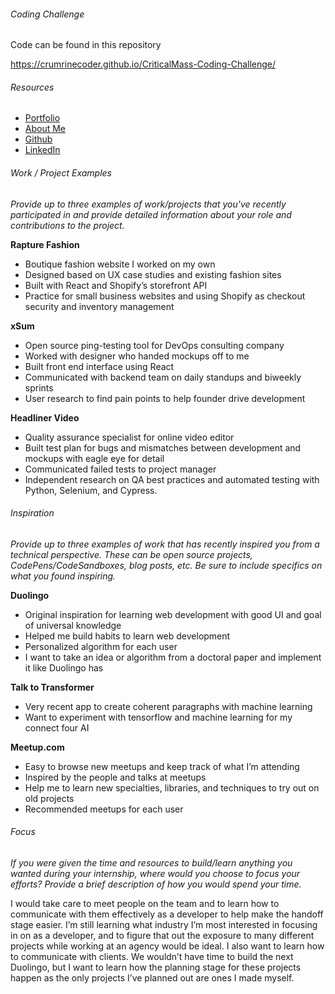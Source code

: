 ###### Coding Challenge

Code can be found in this repository 

https://crumrinecoder.github.io/CriticalMass-Coding-Challenge/

###### Resources

* [Portfolio](crumrinecoder.com)
* [About Me](https://nicolascrumrine.com/#/about)
* [Github](https://github.com/CrumrineCoder)
* [LinkedIn](https://www.linkedin.com/in/nicolas-crumrine-50899b120/)

###### Work / Project Examples
*Provide up to three examples of work/projects that you've recently participated in and provide detailed information about your role and contributions to the project.*
 
**Rapture Fashion**
* Boutique fashion website I worked on my own
* Designed based on UX case studies and existing fashion sites
* Built with React and Shopify’s storefront API
* Practice for small business websites and using Shopify as checkout security and inventory management
 
**xSum**
* Open source ping-testing tool for DevOps consulting company
* Worked with designer who handed mockups off to me 
* Built front end interface using React
* Communicated with backend team on daily standups and biweekly sprints
* User research to find pain points to help founder drive development
 
**Headliner Video**
* Quality assurance specialist for online video editor
* Built test plan for bugs and mismatches between development and mockups with eagle eye for detail
* Communicated failed tests to project manager
* Independent research on QA best practices and automated testing with Python, Selenium, and Cypress.
 
 
###### Inspiration
*Provide up to three examples of work that has recently inspired you from a technical perspective. These can be open source projects, CodePens/CodeSandboxes, blog posts, etc. Be sure to include specifics on what you found inspiring.*
 
**Duolingo**
* Original inspiration for learning web development with good UI and goal of universal knowledge
* Helped me build habits to learn web development
* Personalized algorithm for each user
* I want to take an idea or algorithm from a doctoral paper and implement it like Duolingo has
 
**Talk to Transformer**
* Very recent app to create coherent paragraphs with machine learning
* Want to experiment with tensorflow and machine learning for my connect four AI
 
**Meetup.com**
* Easy to browse new meetups and keep track of what I’m attending
* Inspired by the people and talks at meetups
* Help me to learn new specialties, libraries, and techniques to try out on old projects
* Recommended meetups for each user
 
 
###### Focus
*If you were given the time and resources to build/learn anything you wanted during your internship, where would you choose to focus your efforts? Provide a brief description of how you would spend your time.*


I would take care to meet people on the team and to learn how to communicate with them effectively as a developer to help make the handoff stage easier. I’m still learning what industry I’m most interested in focusing in on as a developer, and to figure that out the exposure to many different projects while working at an agency would be ideal. I also want to learn how to communicate with clients. We wouldn’t have time to build the next Duolingo, but I want to learn how the planning stage for these projects happen as the only projects I’ve planned out are ones I made myself. 


